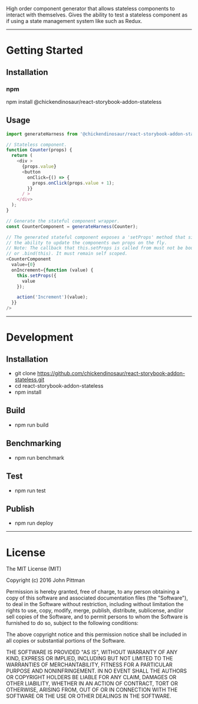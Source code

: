 High order component generator that allows stateless components to interact with themselves.
Gives the ability to test a stateless component as if using a state management system like such as Redux.

---

# Getting Started

## Installation

### npm

npm install @chickendinosaur/react-storybook-addon-stateless

## Usage

```javascript
import generateHarness from '@chickendinosaur/react-storybook-addon-stateless';

// Stateless component.
function Counter(props) {
  return (
    <div >
      {props.value}
      <button
        onClick={() => {
          props.onClick(props.value + 1);
        }}
      / >
    </div>
  );
}

// Generate the stateful component wrapper.
const CounterComponent = generateHarness(Counter);

// The generated stateful component exposes a 'setProps' method that simulates
// the ability to update the components own props on the fly.
// Note: The callback that this.setProps is called from must not be bound to anything ex. using an arrow function
// or .bind(this). It must remain self scoped.
<CounterComponent
  value={0}
  onIncrement={function (value) {
    this.setProps({
      value
    });

    action('Increment')(value);
  }}
/>
```
---

# Development

## Installation

* git clone https://github.com/chickendinosaur/react-storybook-addon-stateless.git
* cd react-storybook-addon-stateless
* npm install

## Build

* npm run build

## Benchmarking

* npm run benchmark

## Test

* npm run test

## Publish

* npm run deploy

---

# License

The MIT License (MIT)

Copyright (c) 2016 John Pittman

Permission is hereby granted, free of charge, to any person obtaining a copy
of this software and associated documentation files (the &#34;Software&#34;), to deal
in the Software without restriction, including without limitation the rights
to use, copy, modify, merge, publish, distribute, sublicense, and/or sell
copies of the Software, and to permit persons to whom the Software is
furnished to do so, subject to the following conditions:

The above copyright notice and this permission notice shall be included in all
copies or substantial portions of the Software.

THE SOFTWARE IS PROVIDED &#34;AS IS&#34;, WITHOUT WARRANTY OF ANY KIND, EXPRESS OR
IMPLIED, INCLUDING BUT NOT LIMITED TO THE WARRANTIES OF MERCHANTABILITY,
FITNESS FOR A PARTICULAR PURPOSE AND NONINFRINGEMENT. IN NO EVENT SHALL THE
AUTHORS OR COPYRIGHT HOLDERS BE LIABLE FOR ANY CLAIM, DAMAGES OR OTHER
LIABILITY, WHETHER IN AN ACTION OF CONTRACT, TORT OR OTHERWISE, ARISING FROM,
OUT OF OR IN CONNECTION WITH THE SOFTWARE OR THE USE OR OTHER DEALINGS IN THE
SOFTWARE.
